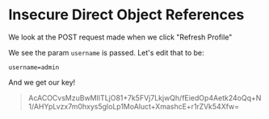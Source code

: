 # Insecure Direct Object References

We look at the POST request made when we click "Refresh Profile"

We see the param `username` is passed. Let's edit that to be:

`username=admin`

And we get our key!

> AcACOCvsMzuBwMIlTLjO81+7k5FVj7LkjwQh/fEiedOp4Aetk24oQq+N1/AHYpLvzx7m0hxys5gloLp1MoAluct+XmashcE+r1rZVk54Xfw=

